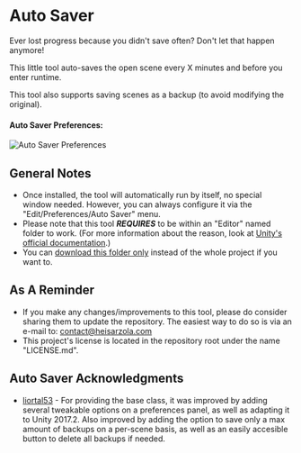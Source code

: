 # Auto Saver
Ever lost progress because you didn't save often? Don't let that happen anymore! 

This little tool auto-saves the open scene every X minutes and before you enter runtime. 

This tool also supports saving scenes as a backup (to avoid modifying the original).

#### Auto Saver Preferences:

![Auto Saver Preferences](https://github.com/heisarzola/Unity-Development-Tools/blob/master/Tools/Editor/Auto%20Saver/Auto%20Saver.png "These are the Auto Saver Preferences.")

## General Notes

* Once installed, the tool will automatically run by itself, no special window needed. However, you can always configure it via the "Edit/Preferences/Auto Saver" menu.
* Please note that this tool ***REQUIRES*** to be within an "Editor" named folder to work. (For more information about the reason, look at [Unity's official documentation](https://docs.unity3d.com/560/Documentation/Manual/SpecialFolders.html).)
* You can [download this folder only](https://minhaskamal.github.io/DownGit/#/home?url=https://github.com/heisarzola/Unity-Development-Tools/tree/master/Tools/Editor/Auto%20Saver) instead of the whole project if you want to.

## As A Reminder 
* If you make any changes/improvements to this tool, please do consider sharing them to update the repository. The easiest way to do so is via an e-mail to: contact@heisarzola.com
* This project's license is located in the repository root under the name "LICENSE.md".

## Auto Saver Acknowledgments

* [liortal53](https://github.com/liortal53/AutoSaveScene/blob/master/Assets/Editor/AutoSaveScene.cs) - For providing the base class, it was improved by adding several tweakable options on a preferences panel, as well as adapting it to Unity 2017.2. Also improved by adding the option to save only a max amount of backups on a per-scene basis, as well as an easily accesible button to delete all backups if needed.